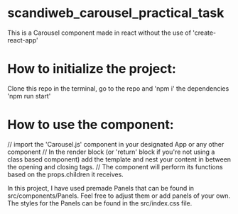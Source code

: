 # scandiweb_carousel_practical_task
This is a Carousel component made in react without the use of 'create-react-app'

# How to initialize the project:
Clone this repo
in the terminal, go to the repo and 'npm i' the dependencies
'npm run start'

# How to use the component:
// import the 'Carousel.js' component in your designated App or any other component
// In the render block (or 'return' block if you're not using a class based component) add the <Carousel/> template and nest your content in between the opening and closing <Component/> tags.
// The component will perform its functions based on the props.children it receives.

In this project, I have used premade Panels that can be found in src/components/Panels. Feel free to adjust them or add panels of your own. The styles for the Panels can be found in the src/index.css file. 
